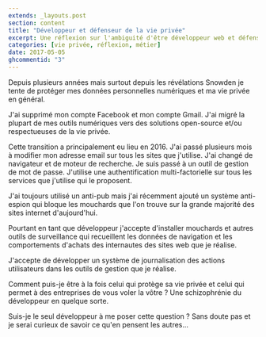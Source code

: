 ```yaml
---
extends: _layouts.post
section: content
title: "Développeur et défenseur de la vie privée"
excerpt: Une réflexion sur l'ambiguité d'être développeur web et défenseur de la vie privée.
categories: [vie privée, réflexion, métier]
date: 2017-05-05
ghcommentid: "3"
---
```


Depuis plusieurs années mais surtout depuis les révélations Snowden je tente de protéger mes données personnelles numériques et ma vie  privée en général.

J'ai supprimé mon compte Facebook et mon compte Gmail. J'ai migré la plupart de mes outils numériques vers des solutions open-source et/ou respectueuses de la vie privée.

Cette transition a principalement eu lieu en 2016. J'ai passé plusieurs mois à modifier mon adresse email sur tous les sites que j'utilise. J'ai changé de navigateur et de moteur de recherche. Je suis passé à un outil de gestion de mot de passe. J'utilise une authentification multi-factorielle sur tous les services que j'utilise qui le proposent.

J'ai toujours utilisé un anti-pub mais j'ai récemment ajouté un système anti-espion qui bloque les mouchards que l'on trouve sur la grande majorité des sites internet d'aujourd'hui.

Pourtant en tant que développeur j'accepte d'installer mouchards et autres outils de surveillance qui recueillent les données de navigation et les comportements d'achats des internautes des sites web que je réalise.

J'accepte de développer un système de journalisation des actions utilisateurs dans les outils de gestion que je réalise.

Comment puis-je être à la fois celui qui protège sa vie privée et celui qui permet à des entreprises de vous voler la vôtre ? Une schizophrénie du développeur en quelque sorte.

Suis-je le seul développeur à me poser cette question ? Sans doute pas et je serai curieux de savoir ce qu'en pensent les autres...

